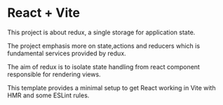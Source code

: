 # React + Vite
This project is about redux, a single storage for application state.

The project emphasis more on state,actions and reducers which is fundamental services provided by redux.

The aim of redux is  to isolate state handling from react component responsible for rendering views.

This template provides a minimal setup to get React working in Vite with HMR and some ESLint rules.


